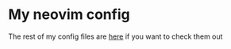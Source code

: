 # My neovim config

The rest of my config files are [here](https://github.com/RyanQueirozS/dotfiles) if you want to check them out
